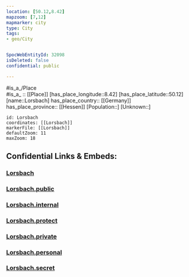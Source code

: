 ```yaml
---
location: [50.12,8.42] 
mapzoom: [7,12] 
mapmarker: city 
type: City
tags:
- geo/City


SpocWebEntityId: 32098
isDeleted: false
confidential: public

---
```

#is_a_/Place  
#is_a_ :: [[Place]] 
[has_place_longitude::8.42] 
[has_place_latitude::50.12] 
[name::Lorsbach] 
has_place_country:: [[Germany]]  
has_place_province:: [[Hessen]] 
[Population::] 
[Unknown::] 


```leaflet
id: Lorsbach
coordinates: [[Lorsbach]] 
markerFile: [[Lorsbach]] 
defaultZoom: 11 
maxZoom: 18
```


## Confidential Links & Embeds: 

### [Lorsbach](/_Standards/Earth/Continent/Europe/Europe~Central/Germany/Germany~West/Hessen/counties~Hessen/Main-Taunus-Kreis/cities~Main-Taunus/Hofheim~Taunus/boroughs~Hofheim~Ts/Lorsbach.md) 

### [Lorsbach.public](/_public/Earth/Continent/Europe/Europe~Central/Germany/Germany~West/Hessen/counties~Hessen/Main-Taunus-Kreis/cities~Main-Taunus/Hofheim~Taunus/boroughs~Hofheim~Ts/Lorsbach.public.md) 

### [Lorsbach.internal](/_internal/Earth/Continent/Europe/Europe~Central/Germany/Germany~West/Hessen/counties~Hessen/Main-Taunus-Kreis/cities~Main-Taunus/Hofheim~Taunus/boroughs~Hofheim~Ts/Lorsbach.internal.md) 

### [Lorsbach.protect](/_protect/Earth/Continent/Europe/Europe~Central/Germany/Germany~West/Hessen/counties~Hessen/Main-Taunus-Kreis/cities~Main-Taunus/Hofheim~Taunus/boroughs~Hofheim~Ts/Lorsbach.protect.md) 

### [Lorsbach.private](/_private/Earth/Continent/Europe/Europe~Central/Germany/Germany~West/Hessen/counties~Hessen/Main-Taunus-Kreis/cities~Main-Taunus/Hofheim~Taunus/boroughs~Hofheim~Ts/Lorsbach.private.md) 

### [Lorsbach.personal](/_personal/Earth/Continent/Europe/Europe~Central/Germany/Germany~West/Hessen/counties~Hessen/Main-Taunus-Kreis/cities~Main-Taunus/Hofheim~Taunus/boroughs~Hofheim~Ts/Lorsbach.personal.md) 

### [Lorsbach.secret](/_secret/Earth/Continent/Europe/Europe~Central/Germany/Germany~West/Hessen/counties~Hessen/Main-Taunus-Kreis/cities~Main-Taunus/Hofheim~Taunus/boroughs~Hofheim~Ts/Lorsbach.secret.md)

